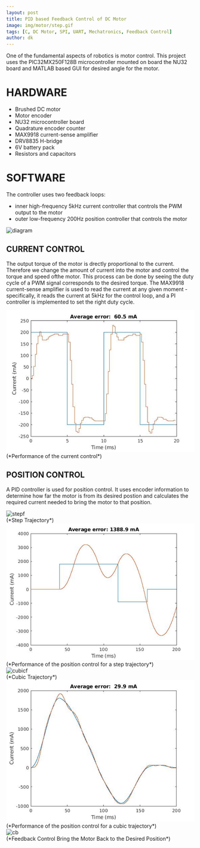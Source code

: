 ```yaml
---
layout: post
title: PID based Feedback Control of DC Motor
image: img/motor/step.gif
tags: [C, DC Motor, SPI, UART, Mechatronics, Feedback Control]
author: dk
---
```


One of the fundamental aspects of robotics is motor control. This project uses the PIC32MX250F128B microcontroller mounted on board the NU32 board and MATLAB based GUI for desired angle for the motor. 

# HARDWARE
- Brushed DC motor 
- Motor encoder
- NU32 microcontroller board
- Quadrature encoder counter
- MAX9918 current-sense amplifier
- DRV8835 H-bridge
- 6V battery pack
- Resistors and capacitors



# SOFTWARE

The controller uses two feedback loops: 
- inner high-frequency 5kHz current controller that controls the PWM output to the motor 
- outer low-frequency 200Hz position controller that controls the motor

<div class="post-flex-display">
    <img src="/img/motor/diagram.png" alt="diagram">
</div>


## CURRENT CONTROL

The output torque of the motor is drectly proportional to the current. Therefore we change the amount of current into the motor and control the torque and speed ofthe motor. This process can be done by seeing the duty cycle of a PWM signal corresponds to the desired torque. The MAX9918 current-sense amplifier is used to read the current at any given moment - specifically, it reads the current at 5kHz for the control loop, and a PI controller is implemented to set the right duty cycle.

<div class="post-flex-display">
    <img src="/img/motor/current_control.jpg" alt="cc">
</div>
(*Performance of the current control*)


## POSITION CONTROL

A PID controller is used for position control. It uses encoder information to determine how far the motor is from its desired postion and calculates the required current needed to bring the motor to that position.



<div class="post-flex-display">
    <img src="/img/motor/step.gif" alt="stepf">
</div>
(*Step Trajectory*)


<div class="post-flex-display">
    <img src="/img/motor/step.jpg" alt="step">
</div>
(*Performance of the position control for a step trajectory*)



<div class="post-flex-display">
    <img src="/img/motor/cubic.gif" alt="cubicf">
</div>
(*Cubic Trajectory*)


<div class="post-flex-display">
    <img src="/img/motor/cubic.jpg" alt="cubic">
</div>
(*Performance of the position control for a cubic trajectory*)



<div class="post-flex-display">
    <img src="/img/motor/comeback.gif" alt="cb">
</div>
(*Feedback Control Bring the Motor Back to the Desired Position*)